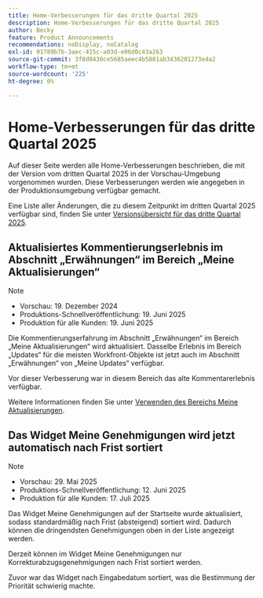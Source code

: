 ```yaml
---
title: Home-Verbesserungen für das dritte Quartal 2025
description: Home-Verbesserungen für das dritte Quartal 2025
author: Becky
feature: Product Announcements
recommendations: noDisplay, noCatalog
exl-id: 91789b7b-3aec-415c-a03d-e06d0c43a263
source-git-commit: 3f8d0430ce5685aeec4b5881ab3436201273e4a2
workflow-type: tm+mt
source-wordcount: '225'
ht-degree: 0%

---
```


# Home-Verbesserungen für das dritte Quartal 2025

Auf dieser Seite werden alle Home-Verbesserungen beschrieben, die mit der Version vom dritten Quartal 2025 in der Vorschau-Umgebung vorgenommen wurden. Diese Verbesserungen werden wie angegeben in der Produktionsumgebung verfügbar gemacht.

Eine Liste aller Änderungen, die zu diesem Zeitpunkt im dritten Quartal 2025 verfügbar sind, finden Sie unter [Versionsübersicht für das dritte Quartal 2025](/help/quicksilver/product-announcements/product-releases/25-q3-release-activity/25-q3-release-overview.md).

<!--## All Approvals widget renamed to Document approval metrics

We've renamed the All Approvals widget to Document Approval Metrics to more accurately reflect the information it displays. The Document Approval Metrics widget provides high-level insights into document approvals for the projects you own.

This widget does not contain any information about proof approvals. -->

## Aktualisiertes Kommentierungserlebnis im Abschnitt „Erwähnungen“ im Bereich „Meine Aktualisierungen“

>[!NOTE]
>
>* Vorschau: 19. Dezember 2024
>* Produktions-Schnellveröffentlichung: 19. Juni 2025
>* Produktion für alle Kunden: 19. Juni 2025

Die Kommentierungserfahrung im Abschnitt „Erwähnungen“ im Bereich „Meine Aktualisierungen“ wird aktualisiert. Dasselbe Erlebnis im Bereich „Updates“ für die meisten Workfront-Objekte ist jetzt auch im Abschnitt „Erwähnungen“ von „Meine Updates“ verfügbar.

Vor dieser Verbesserung war in diesem Bereich das alte Kommentarerlebnis verfügbar.

Weitere Informationen finden Sie unter [Verwenden des Bereichs Meine Aktualisierungen](/help/quicksilver/workfront-basics/using-home/using-the-home-area/my-updates-area.md).

## Das Widget Meine Genehmigungen wird jetzt automatisch nach Frist sortiert

>[!NOTE]
>
>* Vorschau: 29. Mai 2025
>* Produktions-Schnellveröffentlichung: 12. Juni 2025
>* Produktion für alle Kunden: 17. Juli 2025

Das Widget Meine Genehmigungen auf der Startseite wurde aktualisiert, sodass standardmäßig nach Frist (absteigend) sortiert wird. Dadurch können die dringendsten Genehmigungen oben in der Liste angezeigt werden.

Derzeit können im Widget Meine Genehmigungen nur Korrekturabzugsgenehmigungen nach Frist sortiert werden.

Zuvor war das Widget nach Eingabedatum sortiert, was die Bestimmung der Priorität schwierig machte.

